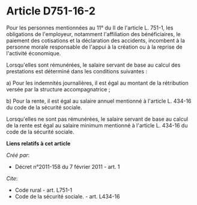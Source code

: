 # Article D751-16-2

Pour les personnes mentionnées au 11° du II de l'article L. 751-1, les obligations de l'employeur, notamment l'affiliation
des bénéficiaires, le paiement des cotisations et la déclaration des accidents, incombent à la personne morale responsable de
l'appui à la création ou à la reprise de l'activité économique. 

Lorsqu'elles sont rémunérées, le salaire servant de base au calcul des prestations est déterminé dans les conditions
suivantes : 

a) Pour les indemnités journalières, il est égal au montant de la rétribution versée par la structure accompagnatrice ; 

b) Pour la rente, il est égal au salaire annuel mentionné à l'article L. 434-16 du code de la sécurité sociale. 

Lorsqu'elles ne sont pas rémunérées, le salaire servant de base au calcul de la rente est égal au salaire minimum mentionné à
l'article L. 434-16 du code de la sécurité sociale.

**Liens relatifs à cet article**

_Créé par_:

  - Décret n°2011-158 du 7 février 2011 - art. 1

_Cite_:

  - Code rural - art. L751-1
  - Code de la sécurité sociale. - art. L434-16
